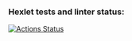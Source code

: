 ### Hexlet tests and linter status:
[![Actions Status](https://github.com/koshun/fullstack-javascript-project-4/workflows/hexlet-check/badge.svg)](https://github.com/koshun/fullstack-javascript-project-4/actions)
